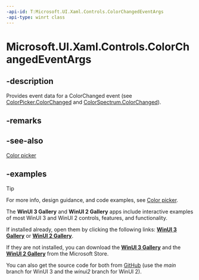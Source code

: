 ```yaml
---
-api-id: T:Microsoft.UI.Xaml.Controls.ColorChangedEventArgs
-api-type: winrt class
---
```

<!-- Class syntax.
public class ColorChangedEventArgs 
-->

# Microsoft.UI.Xaml.Controls.ColorChangedEventArgs

## -description

Provides event data for a ColorChanged event (see [ColorPicker.ColorChanged](colorpicker_colorchanged.md) and [ColorSpectrum.ColorChanged](../microsoft.ui.xaml.controls.primitives/colorspectrum_colorchanged.md)).

## -remarks

## -see-also

[Color picker](https://docs.microsoft.com/windows/uwp/controls-and-patterns/color-picker)

## -examples

> [!TIP]
> For more info, design guidance, and code examples, see [Color picker](/windows/apps/design/controls/color-picker).
>
> The **WinUI 3 Gallery** and **WinUI 2 Gallery** apps include interactive examples of most WinUI 3 and WinUI 2 controls, features, and functionality.
>
> If installed already, open them by clicking the following links: [**WinUI 3 Gallery**](winui3gallery:/item/ColorPicker) or [**WinUI 2 Gallery**](winui2gallery:/item/ColorPicker).
>
> If they are not installed, you can download the [**WinUI 3 Gallery**](https://www.microsoft.com/p/winui-3-controls-gallery/9p3jfpwwdzrc) and the [**WinUI 2 Gallery**](https://www.microsoft.com/p/xaml-controls-gallery/9msvh128x2zt) from the Microsoft Store.
>
> You can also get the source code for both from [GitHub](https://github.com/Microsoft/WinUI-Gallery) (use the *main* branch for WinUI 3 and the *winui2* branch for WinUI 2).
